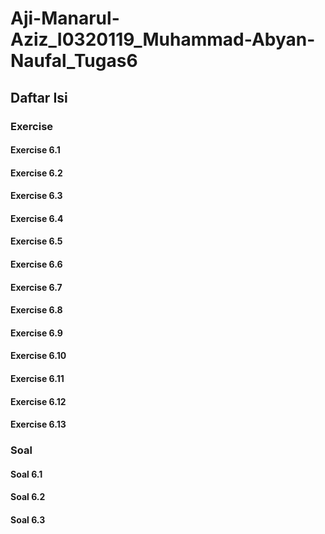 # Aji-Manarul-Aziz_I0320119_Muhammad-Abyan-Naufal_Tugas6

## Daftar Isi

### Exercise
#### Exercise 6.1
#### Exercise 6.2
#### Exercise 6.3
#### Exercise 6.4
#### Exercise 6.5
#### Exercise 6.6
#### Exercise 6.7
#### Exercise 6.8
#### Exercise 6.9
#### Exercise 6.10
#### Exercise 6.11
#### Exercise 6.12
#### Exercise 6.13

### Soal
#### Soal 6.1
#### Soal 6.2
#### Soal 6.3